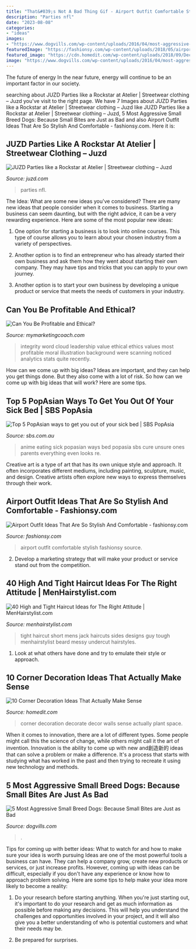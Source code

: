 ```yaml
---
title: "That&#039;s Not A Bad Thing Gif - Airport Outfit Comfortable Stylish Fashionsy Source"
description: "Parties nfl"
date: "2023-08-08"
categories:
- "ideas"
images:
- "https://www.dogvills.com/wp-content/uploads/2016/04/most-aggressive-small-dog-breeds-683x1024.jpg"
featuredImage: "https://fashionsy.com/wp-content/uploads/2018/05/airport-outfit-.jpg"
featured_image: "https://cdn.homedit.com/wp-content/uploads/2018/09/Decorate-the-walls-with-frames-and-sideboards.jpg"
image: "https://www.dogvills.com/wp-content/uploads/2016/04/most-aggressive-small-dog-breeds-683x1024.jpg"
---
```



The future of energy
In the near future, energy will continue to be an important factor in our society.

	

		
searching about JUZD Parties like a Rockstar at Atelier | Streetwear clothing – Juzd you've visit to the right page. We have 7 Images about JUZD Parties like a Rockstar at Atelier | Streetwear clothing – Juzd like JUZD Parties like a Rockstar at Atelier | Streetwear clothing – Juzd, 5 Most Aggressive Small Breed Dogs: Because Small Bites are Just as Bad and also Airport Outfit Ideas That Are So Stylish And Comfortable - fashionsy.com. Here it is:
		
    
## JUZD Parties Like A Rockstar At Atelier | Streetwear Clothing – Juzd

<img loading=lazy src="http://1.bp.blogspot.com/_O96JA2G5zFY/So9CdJkDfqI/AAAAAAAAAt0/52TEQjxObMA/s400/DSC_0472.jpg" onerror="this.onerror=null;this.src='https://tse1.mm.bing.net/th?id=OIP.XACjDxY81tOPO-WYu4Za0gAAAA&amp;pid=15.1';" alt="JUZD Parties like a Rockstar at Atelier | Streetwear clothing – Juzd">

_Source: juzd.com_

>parties nfl. 

	

The Idea: What are some new ideas you've considered?
There are many new ideas that people consider when it comes to business. Starting a business can seem daunting, but with the right advice, it can be a very rewarding experience. Here are some of the most popular new ideas:
1. One option for starting a business is to look into online courses. This type of course allows you to learn about your chosen industry from a variety of perspectives.

2. Another option is to find an entrepreneur who has already started their own business and ask them how they went about starting their own company. They may have tips and tricks that you can apply to your own journey.

3. Another option is to start your own business by developing a unique product or service that meets the needs of customers in your industry.

    
## Can You Be Profitable And Ethical?

<img loading=lazy src="https://www.mymarketingcoach.com/wp-content/uploads/2016/02/integrity-ethics-600x315.gif" onerror="this.onerror=null;this.src='https://tse3.mm.bing.net/th?id=OIP.B4_af4A0zxdZU8bQ6nvy-QHaD4&amp;pid=15.1';" alt="Can You Be Profitable and Ethical?">

_Source: mymarketingcoach.com_

>integrity word cloud leadership value ethical ethics values most profitable moral illustration background were scanning noticed analytics stats quite recently. 

	

How can we come up with big ideas?
Ideas are important, and they can help you get things done. But they also come with a lot of risk. So how can we come up with big ideas that will work? Here are some tips.

    
## Top 5 PopAsian Ways To Get You Out Of Your Sick Bed | SBS PopAsia

<img loading=lazy src="https://www.sbs.com.au/popasia/sites/sbs.com.au.popasia/files/styles/full/public/sick appetite.gif?itok=h0Hc7maZ&amp;mtime=1409128515" onerror="this.onerror=null;this.src='https://tse1.mm.bing.net/th?id=OIP.02c86f_0kIMVM-peEKBIDgHaEK&amp;pid=15.1';" alt="Top 5 PopAsian ways to get you out of your sick bed | SBS PopAsia">

_Source: sbs.com.au_

>anime eating sick popasian ways bed popasia sbs cure unsure ones parents everything even looks re. 

	

Creative art is a type of art that has its own unique style and approach. It often incorporates different mediums, including painting, sculpture, music, and design. Creative artists often explore new ways to express themselves through their work.

    
## Airport Outfit Ideas That Are So Stylish And Comfortable - Fashionsy.com

<img loading=lazy src="https://fashionsy.com/wp-content/uploads/2018/05/airport-outfit-.jpg" onerror="this.onerror=null;this.src='https://tse1.mm.bing.net/th?id=OIP.ndftLZHGQ5JJ8GHZWwVvQAHaI9&amp;pid=15.1';" alt="Airport Outfit Ideas That Are So Stylish And Comfortable - fashionsy.com">

_Source: fashionsy.com_

>airport outfit comfortable stylish fashionsy source. 

	

2. Develop a marketing strategy that will make your product or service stand out from the competition.

    
## 40 High And Tight Haircut Ideas For The Right Attitude | MenHairstylist.com

<img loading=lazy src="https://menhairstylist.com/wp-content/uploads/2017/02/rsz_jack_high_and_tight.jpg" onerror="this.onerror=null;this.src='https://tse1.mm.bing.net/th?id=OIP.q31TkGXqmUgRPV9Mv9rPGAHaI4&amp;pid=15.1';" alt="40 High and Tight Haircut Ideas for The Right Attitude | MenHairstylist.com">

_Source: menhairstylist.com_

>tight haircut short mens jack haircuts sides designs guy tough menhairstylist beard messy undercut hairstyles. 

	

1. Look at what others have done and try to emulate their style or approach.

    
## 10 Corner Decoration Ideas That Actually Make Sense

<img loading=lazy src="https://cdn.homedit.com/wp-content/uploads/2018/09/Decorate-the-walls-with-frames-and-sideboards.jpg" onerror="this.onerror=null;this.src='https://tse4.mm.bing.net/th?id=OIP.nHei5RxP9sW9QblJzL3ihQHaJ3&amp;pid=15.1';" alt="10 Corner Decoration Ideas That Actually Make Sense">

_Source: homedit.com_

>corner decoration decorate decor walls sense actually plant space. 

	

When it comes to innovation, there are a lot of different types. Some people might call this the science of change, while others might call it the art of invention. Innovation is the ability to come up with new and創造新的 ideas that can solve a problem or make a difference. It's a process that starts with studying what has worked in the past and then trying to recreate it using new technology and methods.

    
## 5 Most Aggressive Small Breed Dogs: Because Small Bites Are Just As Bad

<img loading=lazy src="https://www.dogvills.com/wp-content/uploads/2016/04/most-aggressive-small-dog-breeds-683x1024.jpg" onerror="this.onerror=null;this.src='https://tse3.mm.bing.net/th?id=OIP.t0MCXFRs0xVJFNBu--StewHaLG&amp;pid=15.1';" alt="5 Most Aggressive Small Breed Dogs: Because Small Bites are Just as Bad">

_Source: dogvills.com_

>. 

	

Tips for coming up with better ideas: What to watch for and how to make sure your idea is worth pursuing
Ideas are one of the most powerful tools a business can have. They can help a company grow, create new products or services, or just increase profits. However, coming up with ideas can be difficult, especially if you don't have any experience or know how to approach problem solving. Here are some tips to help make your idea more likely to become a reality:
1. Do your research before starting anything. When you're just starting out, it's important to do your research and get as much information as possible before making any decisions. This will help you understand the challenges and opportunities involved in your project, and it will also give you a better understanding of who is potential customers and what their needs may be.

2. Be prepared for surprises.

